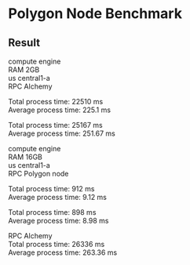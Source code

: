 # Polygon Node Benchmark

## Result

compute engine  
RAM 2GB  
us central1-a  
RPC Alchemy

Total process time: 22510 ms  
Average process time: 225.1 ms

Total process time: 25167 ms  
Average process time: 251.67 ms

compute engine  
RAM 16GB  
us central1-a  
RPC Polygon node

Total process time: 912 ms  
Average process time: 9.12 ms

Total process time: 898 ms  
Average process time: 8.98 ms

RPC Alchemy  
Total process time: 26336 ms  
Average process time: 263.36 ms
